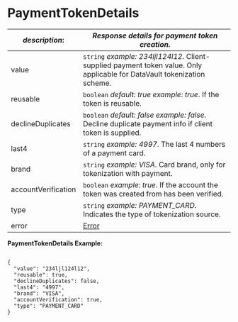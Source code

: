 
# PaymentTokenDetails

| *description*:   | *Response details for payment token creation.*|
|----|----|
| value |    ``` string ```  *example:  234ljl124l12*. Client-supplied payment token value. Only applicable for DataVault tokenization scheme.|
| reusable |    ``` boolean ```  *default: true  example: true*. If the token is reusable.|
| declineDuplicates |    ``` boolean ```  *default: false  example: false*. Decline duplicate payment info if client token is supplied.|
| last4 |    ``` string ```  *example: 4997*. The last 4 numbers of a payment card.|
| brand |    ``` string ```  *example: VISA*. Card brand, only for tokenization with payment.|
| accountVerification |    ``` boolean ```  *example: true*. If the account the token was created from has been verified.|
| type |    ``` string ```  *example: PAYMENT_CARD*. Indicates the type of tokenization source.|
| error | [Error](?path=docs/schemas-md/Error.md)|    

**PaymentTokenDetails Example:**

```{r}

{
  "value": "234ljl124l12",
  "reusable": true,
  "declineDuplicates": false,
  "last4": "4997",
  "brand": "VISA",
  "accountVerification": true,
  "type": "PAYMENT_CARD"
}
```

